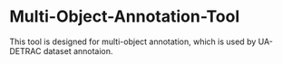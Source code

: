 # Multi-Object-Annotation-Tool
This tool is designed for multi-object annotation, which is used by UA-DETRAC dataset annotaion.
